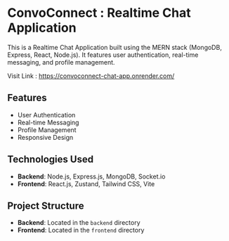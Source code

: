 # ConvoConnect : Realtime Chat Application

This is a Realtime Chat Application built using the MERN stack (MongoDB, Express, React, Node.js). It features user authentication, real-time messaging, and profile management.

Visit Link : https://convoconnect-chat-app.onrender.com/

## Features
- User Authentication
- Real-time Messaging
- Profile Management
- Responsive Design

## Technologies Used
- **Backend**: Node.js, Express.js, MongoDB, Socket.io
- **Frontend**: React.js, Zustand, Tailwind CSS, Vite

## Project Structure
- **Backend**: Located in the `backend` directory
- **Frontend**: Located in the `frontend` directory
